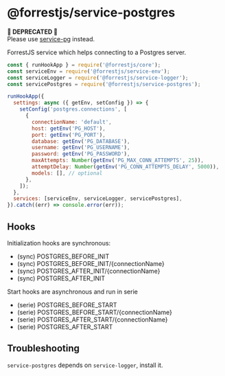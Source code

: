 # @forrestjs/service-postgres

**🚧 DEPRECATED 🚧**  
Please use [service-pg](../service-pg) instead.

ForrestJS service which helps connecting to a Postgres server.

```js
const { runHookApp } = require('@forrestjs/core');
const serviceEnv = require('@forrestjs/service-env');
const serviceLogger = require('@forrestjs/service-logger');
const servicePostgres = require('@forrestjs/service-postgres');

runHookApp({
  settings: async ({ getEnv, setConfig }) => {
    setConfig('postgres.connections', [
      {
        connectionName: 'default',
        host: getEnv('PG_HOST'),
        port: getEnv('PG_PORT'),
        database: getEnv('PG_DATABASE'),
        username: getEnv('PG_USERNAME'),
        password: getEnv('PG_PASSWORD'),
        maxAttempts: Number(getEnv('PG_MAX_CONN_ATTEMPTS', 25)),
        attemptDelay: Number(getEnv('PG_CONN_ATTEMPTS_DELAY', 5000)),
        models: [], // optional
      },
    ]);
  },
  services: [serviceEnv, serviceLogger, servicePostgres],
}).catch((err) => console.error(err));
```

## Hooks

Initialization hooks are synchronous:

- (sync) POSTGRES_BEFORE_INIT
- (sync) POSTGRES_BEFORE_INIT/{connectionName}
- (sync) POSTGRES_AFTER_INIT/{connectionName}
- (sync) POSTGRES_AFTER_INIT

Start hooks are asynchronous and run in serie

- (serie) POSTGRES_BEFORE_START
- (serie) POSTGRES_BEFORE_START/{connectionName}
- (serie) POSTGRES_AFTER_START/{connectionName}
- (serie) POSTGRES_AFTER_START

## Troubleshooting

`service-postgres` depends on `service-logger`, install it.

